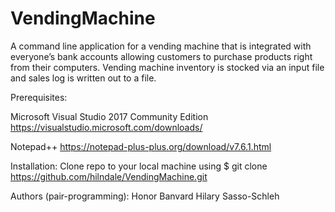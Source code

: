 # VendingMachine
A command line application for a vending machine that is integrated with everyone’s bank accounts allowing customers to purchase products right from their computers. Vending machine inventory is stocked via an input file and sales log is written out to a file. 

Prerequisites: 

Microsoft Visual Studio 2017 Community Edition
https://visualstudio.microsoft.com/downloads/

Notepad++
https://notepad-plus-plus.org/download/v7.6.1.html

Installation: Clone repo to your local machine using $ git clone https://github.com/hilndale/VendingMachine.git

Authors (pair-programming):
Honor Banvard
Hilary Sasso-Schleh


